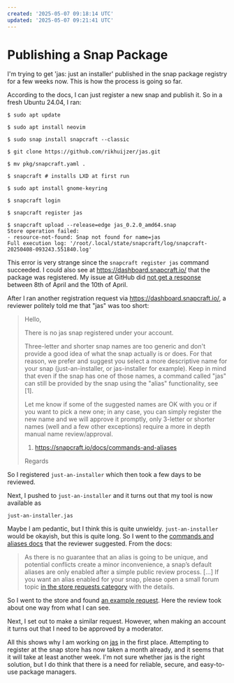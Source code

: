 ```yaml
---
created: '2025-05-07 09:18:14 UTC'
updated: '2025-05-07 09:21:41 UTC'
---
```


# Publishing a Snap Package

I'm trying to get 'jas: just an installer' published in the snap package registry for a few weeks now. This is how the process is going so far.

According to the docs, I can just register a new snap and publish it.
So in a fresh Ubuntu 24.04, I ran:

```raw
$ sudo apt update

$ sudo apt install neovim

$ sudo snap install snapcraft --classic

$ git clone https://github.com/rikhuijzer/jas.git

$ mv pkg/snapcraft.yaml .

$ snapcraft # installs LXD at first run

$ sudo apt install gnome-keyring

$ snapcraft login

$ snapcraft register jas

$ snapcraft upload --release=edge jas_0.2.0_amd64.snap
Store operation failed:
- resource-not-found: Snap not found for name=jas
Full execution log: '/root/.local/state/snapcraft/log/snapcraft-20250408-093243.551840.log'
```

This error is very strange since the `snapcraft register jas` command succeeded. I could also see at <https://dashboard.snapcraft.io/> that the package was registered. My issue at GitHub did [not get a response](https://github.com/canonical/snapcraft/issues/5382) between 8th of April and the 10th of April.

After I ran another registration request via <https://dashboard.snapcraft.io/>, a reviewer politely told me that "jas" was too short:

> Hello,
>
> There is no jas snap registered under your account.
>
> Three-letter and shorter snap names are too generic and don't provide a good idea of what the snap actually is or does. For that reason, we prefer and suggest you select a more descriptive name for your snap (just-an-installer, or jas-installer for example). Keep in mind that even if the snap has one of those names, a command called "jas" can still be provided by the snap using the "alias" functionality, see [1].
>
> Let me know if some of the suggested names are OK with you or if you want to pick a new one; in any case, you can simply register the new name and we will approve it promptly, only 3-letter or shorter names (well and a few other exceptions) require a more in depth manual name review/approval.
>
> 1. https://snapcraft.io/docs/commands-and-aliases
>
> Regards

So I registered `just-an-installer` which then took a few days to be reviewed.

Next, I pushed to `just-an-installer` and it turns out that my tool is now available as

```raw
just-an-installer.jas
```

Maybe I am pedantic, but I think this is quite unwieldy. `just-an-installer` would be okayish, but this is quite long. So I went to the [commands and aliases docs](https://snapcraft.io/docs/commands-and-aliases) that the reviewer suggested.
From the docs:

> As there is no guarantee that an alias is going to be unique, and potential conflicts create a minor inconvenience, a snap’s default aliases are only enabled after a simple public review process.
> [...]
> If you want an alias enabled for your snap, please open a small forum topic [in the store requests category](https://forum.snapcraft.io/c/store-requests) with the details.

So I went to the store and found [an example request](https://forum.snapcraft.io/t/request-alias-for-genio-tools/46686). Here the review took about one way from what I can see.

Next, I set out to make a similar request.
However, when making an account it turns out that I need to be approved by a moderator.

All this shows why I am working on [jas](https://github.com/rikhuijzer/jas) in the first place.
Attempting to register at the snap store has now taken a month already, and it seems that it will take at least another week.
I'm not sure whether jas is the right solution, but I do think that there is a need for reliable, secure, and easy-to-use package managers.

